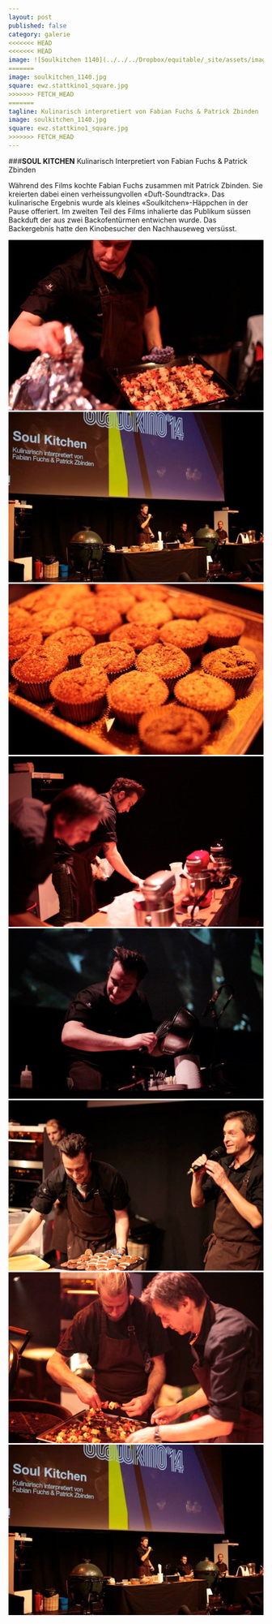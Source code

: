 ```yaml
---
layout: post
published: false
category: galerie
<<<<<<< HEAD
<<<<<<< HEAD
image: ![Soulkitchen 1140](../../../Dropbox/equitable/_site/assets/images/galerie/soulkitchen_1140.jpg)
=======
image: soulkitchen_1140.jpg
square: ewz.stattkino1_square.jpg
>>>>>>> FETCH_HEAD
=======
tagline: Kulinarisch interpretiert von Fabian Fuchs & Patrick Zbinden
image: soulkitchen_1140.jpg
square: ewz.stattkino1_square.jpg
>>>>>>> FETCH_HEAD
---
```


###**SOUL KITCHEN**
Kulinarisch Interpretiert von Fabian Fuchs & Patrick Zbinden

Während des Films kochte Fabian Fuchs zusammen mit Patrick Zbinden. Sie kreierten dabei einen verheissungvollen «Duft-Soundtrack». Das kulinarische Ergebnis wurde als kleines «Soulkitchen»-Häppchen in der Pause offeriert. Im zweiten Teil des Films inhalierte das Publikum süssen Backduft der aus zwei Backofentürmen entwichen wurde. Das Backergebnis hatte den Kinobesucher den Nachhauseweg versüsst.

![soulkitchen03.jpg](/assets/images/galerie/soulkitchen03.jpg)
![soulkitchen01.jpg](/assets/images/galerie/soulkitchen01.jpg)
![soulkitchen06.jpg](/assets/images/galerie/soulkitchen06.jpg)
![soulkitchen04.jpg](/assets/images/galerie/soulkitchen04.jpg)
![soulkitchen07.jpg](/assets/images/galerie/soulkitchen07.jpg)
![soulkitchen05.jpg](/assets/images/galerie/soulkitchen05.jpg)
![soulkitchen02.jpg](/assets/images/galerie/soulkitchen02.jpg)
![soulkitchen01.jpg](/assets/images/galerie/soulkitchen01.jpg)

